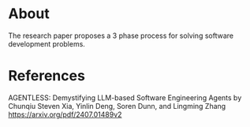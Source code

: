 # About
The research paper proposes a 3 phase process for solving software development problems. 


# References
AGENTLESS: Demystifying LLM-based Software Engineering Agents
by Chunqiu Steven Xia, Yinlin Deng, Soren Dunn, and Lingming Zhang
https://arxiv.org/pdf/2407.01489v2
